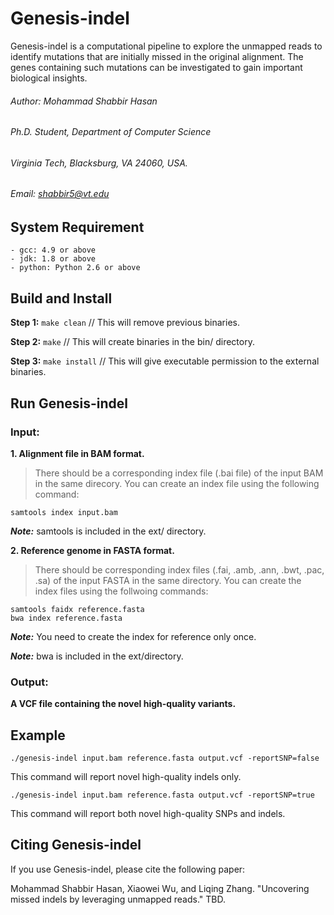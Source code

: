 # Genesis-indel
Genesis-indel is a computational pipeline to explore the unmapped reads to identify mutations that are initially missed in the original alignment. The genes containing such mutations can be investigated to gain important biological insights.

###### Author: Mohammad Shabbir Hasan
###### Ph.D. Student, Department of Computer Science
###### Virginia Tech, Blacksburg, VA 24060, USA.
###### Email: shabbir5@vt.edu

## System Requirement
    - gcc: 4.9 or above
    - jdk: 1.8 or above
    - python: Python 2.6 or above
## Build and Install
**Step 1:** 
    ```make clean``` // This will remove previous binaries.
    
**Step 2:**
    ``` make ``` // This will create binaries in the bin/ directory.
    
**Step 3:**
    ``` make install ``` // This will give executable permission to the external binaries.

## Run Genesis-indel
### Input: 
**1. Alignment file in BAM format.**
> There should be a corresponding index file (.bai file) of the input BAM in the same direcory. You can create an index file using the following command:

``` samtools index input.bam ``` 

***Note:*** samtools is included in the ext/ directory.

**2. Reference genome in FASTA format.**
> There should be corresponding index files (.fai, .amb, .ann, .bwt, .pac, .sa) of the input FASTA in the same directory. You can create the index files using the follwoing commands:

``` 
samtools faidx reference.fasta
bwa index reference.fasta 
```

***Note:*** You need to create the index for reference only once.

***Note:*** bwa is included in the ext/directory.

### Output: 
**A VCF file containing the novel high-quality variants.**

## Example
``` ./genesis-indel input.bam reference.fasta output.vcf -reportSNP=false ```

This command will report novel high-quality indels only.

``` ./genesis-indel input.bam reference.fasta output.vcf -reportSNP=true ```

This command will report both novel high-quality SNPs and indels.

## Citing Genesis-indel
If you use Genesis-indel, please cite the following paper:

Mohammad Shabbir Hasan, Xiaowei Wu, and Liqing Zhang. "Uncovering missed indels by leveraging unmapped reads." TBD.